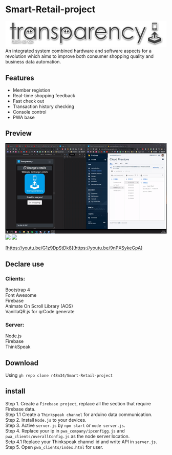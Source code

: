# Smart-Retail-project
<img src="https://github.com/r48n34/Smart-Retail-project/blob/main/imgg/loasdgo-2.png" />
An integrated system combined hardware and software aspects for a revolution which aims to
improve both consumer shopping quality and business data automation.  

## Features
* Member registion
* Real-time shopping feedback
* Fast check out
* Transaction history checking
* Console control
* PWA base

## Preview
<img src="https://github.com/r48n34/Smart-Retail-project/blob/main/imgg/reg.gif" />
<img src="https://github.com/r48n34/Smart-Retail-project/blob/main/imgg/cart.gif" />
<img src="https://github.com/r48n34/Smart-Retail-project/blob/main/imgg/his.gif" />   

[https://youtu.be/G1z9DpStDk8](https://youtu.be/9nPXSykeGpA)       


## Declare use
### Clients:  
Bootstrap 4  
Font Awesome  
Firebase   
Animate On Scroll Library (AOS)  
VanillaQR.js for qrCode generate
### Server:  
Node.js  
Firebase  
ThinkSpeak

## Download
Using `gh repo clone r48n34/Smart-Retail-project`  

## install
Step 1. Create a `Firebase project`, replace all the section that require Firebase data.  
Step 1.1 Create a `Thinkspeak channel` for arduino data communication.  
Step 2. Install `Node.js` to your devices.   
Step 3. Active `server.js` by `npm start` or `node server.js`.  
Step 4. Replace your ip in `pwa_company/ipconfigg.js` and `pwa_clients/overallConfig.js` as the node server location.  
Setp 4.1 Replace your Thinkspeak channel id and write API in `server.js`.  
Step 5. Open `pwa_clients/index.html` for user.  

